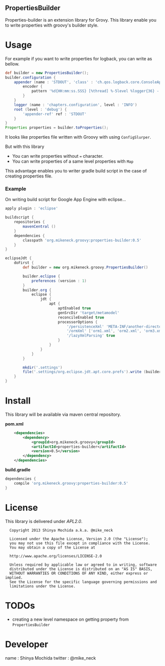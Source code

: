 PropertiesBuilder
---

Properties-builder is an extension library for Grovy.
This library enable you to write properties with groovy's builder style.

Usage
===

For example if you want to write properties for logback, you can write as bellow.

```groovy
def builder = new PropertiesBuilder();
builder.configuration {
    appender (name : 'STDOUT', 'class' : 'ch.qos.logback.core.ConsoleAppender') {
        encoder {
            pattern '%d{HH:mm:ss.SSS} [%thread] %-5level %logger{36} - %msg%n'
        }
    }
    logger (name : 'chapters.configuration', level : 'INFO')
    root (level : 'debug') {
        'appender-ref' ref : 'STDOUT'
    }
}
Properties properties = builder.toProperties();
```

It looks like properties file written with Groovy with using `ConfigSlurper`.

But with this library

+ You can write properties without `=` character.
+ You can write properties of a same level properties with `Map`

This advantage enables you to writer gradle build script in the case of creating properties file.

### Example

On writing build script for Google App Engine with eclipse...

```groovy
apply plugin : 'eclipse'

buildscript {
    repositories {
        mavenCentral ()
    }
    dependencies {
        classpath 'org.mikeneck.groovy:properties-builder:0.5'
    }
}

eclipseJdt {
    doFirst {
        def builder = new org.mikeneck.groovy.PropertiesBuilder()

        builder.eclipse {
            preferences (version : 1)
        }
        builder.org {
            eclipse {
                jdt {
                    apt {
                        aptEnabled true
                        genSrcDir 'target/metamodel'
                        reconcileEnabled true
                        processorOptions {
                            '/persistenceXml' 'META-INF/another-directory/persistence.xml',
                            '/ormXml' ['orm1.xml', 'orm2.xml', 'orm3.xml'].collect {"META-INF/$it"}.join(',')
                            '/lazyXmlParsing' true
                        }
                    }
                }
            }
        }

        mkdir('.settings')
        file('.settings/org.eclipse.jdt.apt.core.prefs').write (builder.toString(), 'UTF-8')
    }
}
```

Install
===

This library will be available via maven central repository.

**pom.xml**

```xml
    <dependencies>
        <dependency>
            <groupId>org.mikeneck.groovy</groupId>
            <artifactId>properties-builder</artifactId>
            <version>0.5</version>
        </dependency>
    </dependencies>
```

**build.gradle**

```groovy
dependencies {
    compile 'org.mikeneck.groovy:properties-builder:0.5'
}
```

License
===

This library is delivered under _APL2.0_.

```
  Copyright 2013 Shinya Mochida a.k.a. @mike_neck

  Licensed under the Apache License, Version 2.0 (the "License");
  you may not use this file except in compliance with the License.
  You may obtain a copy of the License at

  http://www.apache.org/licenses/LICENSE-2.0

  Unless required by applicable law or agreed to in writing, software
  distributed under the License is distributed on an "AS IS" BASIS,
  WITHOUT WARRANTIES OR CONDITIONS OF ANY KIND, either express or implied.
  See the License for the specific language governing permissions and
  limitations under the License.
```

TODOs
===

+ creating a new level namespace on getting property from `PropertiesBuilder`

Developer
===

name : Shinya Mochida
twitter : @mike_neck

